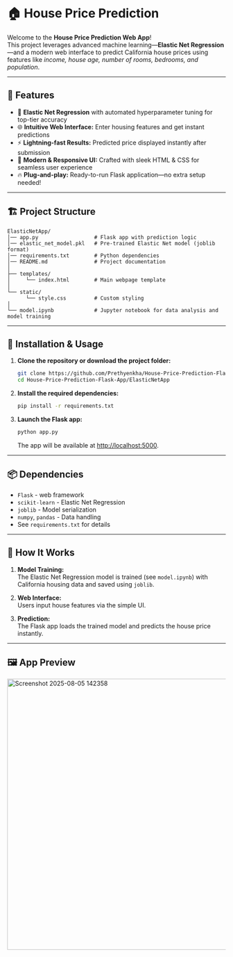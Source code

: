 # 🏠 House Price Prediction

Welcome to the **House Price Prediction Web App**!  
This project leverages advanced machine learning—**Elastic Net Regression**—and a modern web interface to predict California house prices using features like *income, house age, number of rooms, bedrooms, and population*.

---

## 🚀 Features

- 🎯 **Elastic Net Regression** with automated hyperparameter tuning for top-tier accuracy
- 🌐 **Intuitive Web Interface:** Enter housing features and get instant predictions
- ⚡ **Lightning-fast Results:** Predicted price displayed instantly after submission
- 💎 **Modern & Responsive UI:** Crafted with sleek HTML & CSS for seamless user experience
- 🔥 **Plug-and-play:** Ready-to-run Flask application—no extra setup needed!

---

## 🏗️ Project Structure

```
ElasticNetApp/
│── app.py                  # Flask app with prediction logic
│── elastic_net_model.pkl   # Pre-trained Elastic Net model (joblib format)
│── requirements.txt        # Python dependencies
│── README.md               # Project documentation
│
├── templates/
│     └── index.html        # Main webpage template
│
└── static/
      └── style.css         # Custom styling
│
└── model.ipynb             # Jupyter notebook for data analysis and model training
```

---

## 🔧 Installation & Usage

1. **Clone the repository or download the project folder:**
   ```bash
   git clone https://github.com/Prethyenkha/House-Price-Prediction-Flask-App.git
   cd House-Price-Prediction-Flask-App/ElasticNetApp
   ```

2. **Install the required dependencies:**
   ```bash
   pip install -r requirements.txt
   ```

3. **Launch the Flask app:**
   ```bash
   python app.py
   ```
   The app will be available at [http://localhost:5000](http://localhost:5000).

---

## 📦 Dependencies

- `Flask` - web framework
- `scikit-learn` - Elastic Net Regression
- `joblib` - Model serialization
- `numpy`, `pandas` - Data handling
- See `requirements.txt` for details

---

## 🧠 How It Works

1. **Model Training:**  
   The Elastic Net Regression model is trained (see `model.ipynb`) with California housing data and saved using `joblib`.

2. **Web Interface:**  
   Users input house features via the simple UI.

3. **Prediction:**  
   The Flask app loads the trained model and predicts the house price instantly.

---
## 🖼️ App Preview

<img width="1344" height="624" alt="Screenshot 2025-08-05 142358" src="https://github.com/user-attachments/assets/3aabd9e5-da64-4c10-91ac-4ead3df109b9" />


